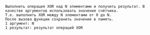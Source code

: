 	Выполнить операция XOR над N элементами и получить результат. В качестве аргументов использовать значения счётчика.
	Т.е. выполнить XOR между N элементами от 0 до N.
	После вызова функции сохранить значение в память.
	1 аргумент: N
	1 результат: результат операций XOR
